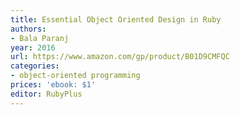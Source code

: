 ```yaml
---
title: Essential Object Oriented Design in Ruby
authors:
- Bala Paranj
year: 2016
url: https://www.amazon.com/gp/product/B01D9CMFQC
categories:
- object-oriented programming
prices: 'ebook: $1'
editor: RubyPlus
---
```

